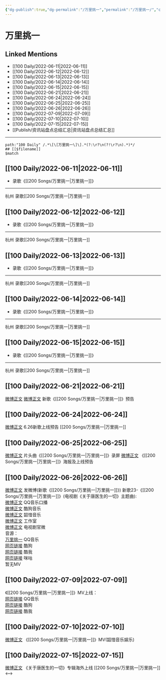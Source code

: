 ```yaml
---
{"dg-publish":true,"dg-permalink":"/万里挑一","permalink":"/万里挑一/","created":"2022-12-04T23:21:41.000+08:00","updated":"2023-04-10T15:29:35.000+08:00"}
---
```


# 万里挑一

## Linked Mentions
- [[100 Daily/2022-06-11\|2022-06-11]]
- [[100 Daily/2022-06-12\|2022-06-12]]
- [[100 Daily/2022-06-13\|2022-06-13]]
- [[100 Daily/2022-06-14\|2022-06-14]]
- [[100 Daily/2022-06-15\|2022-06-15]]
- [[100 Daily/2022-06-21\|2022-06-21]]
- [[100 Daily/2022-06-24\|2022-06-24]]
- [[100 Daily/2022-06-25\|2022-06-25]]
- [[100 Daily/2022-06-26\|2022-06-26]]
- [[100 Daily/2022-07-09\|2022-07-09]]
- [[100 Daily/2022-07-10\|2022-07-10]]
- [[100 Daily/2022-07-15\|2022-07-15]]
- [[Publish/资讯站盘点总结汇总\|资讯站盘点总结汇总]]


---

```expander
path:"100 Daily" /.*\[\[万里挑一\]\].*(?:\r?\n(?!\r?\n).*)*/
## [[$filename]]
$match
```
## [[100 Daily/2022-06-11\|2022-06-11]]
  - 录歌《[[200 Songs/万里挑一\|万里挑一]]》 
---
杭州 录歌[[200 Songs/万里挑一\|万里挑一]]
## [[100 Daily/2022-06-12\|2022-06-12]]
  - 录歌《[[200 Songs/万里挑一\|万里挑一]]》 
---
杭州 录歌[[200 Songs/万里挑一\|万里挑一]]
## [[100 Daily/2022-06-13\|2022-06-13]]
  - 录歌《[[200 Songs/万里挑一\|万里挑一]]》 
---
杭州 录歌[[200 Songs/万里挑一\|万里挑一]]
## [[100 Daily/2022-06-14\|2022-06-14]]
  - 录歌《[[200 Songs/万里挑一\|万里挑一]]》 
---
杭州 录歌[[200 Songs/万里挑一\|万里挑一]]
## [[100 Daily/2022-06-15\|2022-06-15]]
  - 录歌《[[200 Songs/万里挑一\|万里挑一]]》 
---
杭州 录歌[[200 Songs/万里挑一\|万里挑一]]
## [[100 Daily/2022-06-21\|2022-06-21]]
[微博正文](https://m.weibo.cn/6896847804/4782782209853025) [微博正文](https://m.weibo.cn/7425544436/4782801318315593) 新歌《[[200 Songs/万里挑一\|万里挑一]]》预告
## [[100 Daily/2022-06-24\|2022-06-24]]
[微博正文](https://weibo.com/5248300719/LzfC4xSH5) 6.26新歌上线预告 [[200 Songs/万里挑一\|万里挑一]]
## [[100 Daily/2022-06-25\|2022-06-25]]
[微博正文](https://weibo.com/6466290670/LzowossmV) 片头曲《[[200 Songs/万里挑一\|万里挑一]]》录屏
[微博正文](https://weibo.com/1266269835/LznZGfjPe) 《[[200 Songs/万里挑一\|万里挑一]]》海报及上线预告
## [[100 Daily/2022-06-26\|2022-06-26]]
[微博正文](https://weibo.com/1736988591/LztvEqccF) 发微博(新歌《[[200 Songs/万里挑一\|万里挑一]]》)
新歌23-《[[200 Songs/万里挑一\|万里挑一]]》(电视剧《关于唐医生的一切》主题曲):  
[微博正文](https://weibo.com/2169129705/LzpzBaCfL) QQ音乐口播  
[微博正文](https://weibo.com/1665103091/LzpzAgimb) 酷狗音乐  
[微博正文](https://weibo.com/7425544436/LzpH4tgLU) 韶愔音乐  
[微博正文](https://weibo.com/7478855230/LzpEKe3ie) 工作室  
[微博正文](https://weibo.com/6896847804/Lztx8k7RA) 电视剧官微  
音源：  
[万里挑一](https://weibo.cn/sinaurl?u=https%3A%2F%2Fi.y.qq.com%2Fv8%2Fplaysong.html%3Fsongid%3D360994402%26source%3Dyqq%26ADTAG%3Dhz_wb_sf%26channelId%3D10081987) QQ音乐  
[网页链接](https://weibo.cn/sinaurl?u=https%3A%2F%2Ft4.kugou.com%2Fsong.html%3Fid%3D1YU9yb1zAV3) 酷狗  
[网页链接](https://weibo.cn/sinaurl?u=http%3A%2F%2Fm.kuwo.cn%2Fnewh5app%2Fplay_detail%2F225175694) 酷我  
[网页链接](https://weibo.cn/sinaurl?u=https%3A%2F%2Fh5.nf.migu.cn%2Fapp%2Fv4%2Fp%2Fshare%2Fsong%2Findex.html%3Fid%3D600919000007810773) 咪咕  
暂无MV
## [[100 Daily/2022-07-09\|2022-07-09]]
《[[200 Songs/万里挑一\|万里挑一]]》MV上线：  
[网页链接](https://weibo.cn/sinaurl?u=https%3A%2F%2Fy.qq.com%2Fn%2Fryqq%2Fmv%2Fl0043zhcjy0) QQ音乐  
[网页链接](https://weibo.cn/sinaurl?u=https%3A%2F%2Fwww.kugou.com%2Fmvweb%2Fhtml%2Fmv_6729690.html) 酷狗  
[网页链接](https://weibo.cn/sinaurl?u=http%3A%2F%2Fyinyue.kuwo.cn%2Fmvplay%2F225175694) 酷我
## [[100 Daily/2022-07-10\|2022-07-10]]
[微博正文](https://weibo.com/7425544436/LBFHtsLvG) 《[[200 Songs/万里挑一\|万里挑一]]》MV(韶愔音乐娱乐)
## [[100 Daily/2022-07-15\|2022-07-15]]
[微博正文](https://weibo.com/6562790546/LCmV32aLT) 《关于唐医生的一切》专辑海外上线 [[200 Songs/万里挑一\|万里挑一]]
<-->
